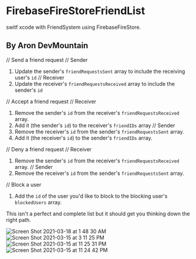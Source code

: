 # FirebaseFireStoreFriendList
switf xcode with FriendSystem using FirebaseFireStore.

## By Aron DevMountain
 // Send a friend request
    // Sender
 1. Update the sender's `friendRequestsSent` array to include the receiving user's `id`
    // Receiver
 2. Update the receiver's `friendRequestsReceived` array to include the sender's `id`

 // Accept a friend request
    // Receiver
 1. Remove the sender's `id` from the receiver's `friendRequestsReceived` array.
 2. Add it (the sender's `id`) to the receiver's `friendIDs` array
    // Sender
 3. Remove the receiver's `id` from the sender's `friendRequestsSent` array.
 4. Add it (the receiver's `id`) to the sender's `friendIDs` array.

 // Deny a friend request
    // Receiver
 1. Remove the sender's `id` from the receiver's `friendRequestsReceived` array.
    // Sender
 2. Remove the receiver's `id` from the sender's `friendRequestsSent` array.

 // Block a user
 1. Add the `id` of the user you'd like to block to the blocking user's `blockedUsers` array.

 This isn't a perfect and complete list but it should get you thinking down the right path.

![Screen Shot 2021-03-18 at 1 48 30 AM](https://user-images.githubusercontent.com/57606580/111584715-3b00a000-878c-11eb-8861-3421e6b22dcd.png)
![Screen Shot 2021-03-15 at 3 11 25 PM](https://user-images.githubusercontent.com/57606580/111584718-3b993680-878c-11eb-994b-bd6c117d08f0.png)
![Screen Shot 2021-03-15 at 11 25 31 PM](https://user-images.githubusercontent.com/57606580/111584720-3c31cd00-878c-11eb-96d8-24dafa9a0ba7.png)
![Screen Shot 2021-03-15 at 11 24 42 PM](https://user-images.githubusercontent.com/57606580/111584727-3d62fa00-878c-11eb-994d-af3c9163939c.png)


